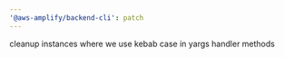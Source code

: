 ```yaml
---
'@aws-amplify/backend-cli': patch
---
```


cleanup instances where we use kebab case in yargs handler methods
